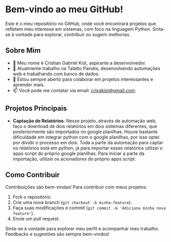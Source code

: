 # Bem-vindo ao meu GitHub!

Este é o meu repositório no GitHub, onde você encontrará projetos que refletem meu interesse em sistemas, com foco na linguagem Python.
Sinta-se à vontade para explorar, contribuir ou sugerir melhorias.

## Sobre Mim

- 👋 Meu nome é Cristian Gabriel Kist, aspirante a desenvolvedor.
- 🌱 Atualmente trabalho na Talatto Painéis, desenvolvendo automações web e trabalhando com banco de dados.
- 💬 Estou sempre aberto para colaborar em projetos interessantes e aprender mais.
- 📫 Você pode me contatar via email: crisgkist@gmail.com.

## Projetos Principais

- **Captação de Relatórios**: 
Nesse projeto, através de automação web, faço o download de dois relatórios em dois sistemas diferentes, que posteriormente são importados no google planilhas. Houve bastante dificuldade em integrar python com o google planilhas, por isso optei por dividir o processo em dois. Toda a parte da automação para captar os relatórios está em python, já para importar esses relatórios utilizei o apps script do próprio google planilhas. Para iniciar a parte da importação, utilizei os acionadores do próprio apps script.
  
  
  

## Como Contribuir

Contribuições são bem-vindas! Para contribuir com meus projetos:

1. Fork o repositório.
2. Crie uma nova branch (`git checkout -b minha-feature`).
3. Faça suas modificações e commit (`git commit -m 'Adiciona minha nova feature'`).
4. Envie um pull request.
   

Sinta-se à vontade para explorar meu perfil e acompanhar meu trabalho. Feedbacks e sugestões são sempre bem-vindos!
